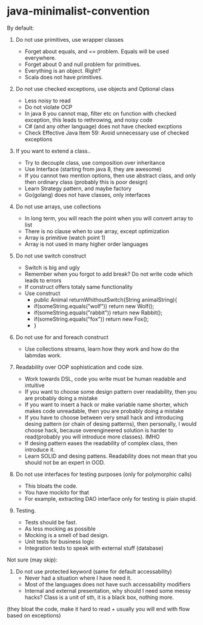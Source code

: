 # java-minimalist-convention

By default:

 1. Do not use primitives, use wrapper classes 
    * Forget about equals, and == problem. Equals will be used everywhere.
    * Forget about 0 and null problem for primitives.
    * Everything is an object. Right?
    * Scala does not have primitives.
    
 2. Do not use checked exceptions, use objects and Optional class
    * Less noisy to read
    * Do not violate OCP
    * In java 8 you cannot map, filter etc on function with checked exception, this leads to rethrowing, and noisy code
    * C# (and any other language) does not have checked excptions
    * Check Effective Java Item 59: Avoid unnecessary use of checked exceptions 
    
 3. If you want to extend a class..
    * Try to decouple class, use composition over inheritance
    * Use Interface (starting from java 8, they are awesome)
    * If you cannot two mention options, then use abstract class, and only then ordinary class (probably this is poor design)
    * Learn Strategy pattern, and maybe factory
    * Go(golang) does not have classes, only interfaces
    
 4. Do not use arrays, use collections
    * In long term, you will reach the point when you will convert array to list
    * There is no clause when to use array, except optimization
    * Array is primitive (watch point 1)
    * Array is not used in many higher order languages
    
 5. Do not use switch construct
    * Switch is big and ugly
    * Remember when you forgot to add break? Do not write code which leads to errors
    * If construct offers totaly same functionality
    * Use construct
      * public Animal returnWhithoutSwitch(String animalString){
      *   if(someString.equals("wolf")) return new Wolf();
      *   if(someString.equals("rabbit")) return new Rabbit();
      *   if(someString.equals("fox")) return new Fox();
      * }
      
 6. Do not use for and foreach construct
    * Use collections streams, learn how they work and how do the labmdas work.
    
 7. Readability over OOP sophistication and code size.
    * Work towards DSL, code you write must be human readable and intuitive
    * If you want to choose some design pattern over readability, then you are probably doing a mistake
    * If you want to insert a hack or make variable name shorter, which makes code unreadable, then you are probably doing a mistake
    * If you have to choose between very small hack and introducing desing pattern (or chain of desing patterns), 
      then personally, I would choose hack, because overengineered solution is harder to read(probably you will introduce more classes). IMHO
    * If desing pattern eases the readability of complex class, then introduce it.  
    * Learn SOLID and desing pattens. Readability does not mean that you should not be an expert in OOD.
    
 8. Do not use interfaces for testing purposes (only for polymorphic calls)
    * This bloats the code.
    * You have mockito for that
    * For example, extracting DAO interface only for testing is plain stupid.
  
 9. Testing.
    * Tests should be fast.
    * As less mocking as possible
    * Mocking is a smell of bad design.
    * Unit tests for business logic
    * Integration tests to speak with external stuff (database)
   
 Not sure (may skip):
  
 1. Do not use protected keyword (same for default accessability)
    * Never had a situation where I have need it.
    * Most of the languages does not have such accessability modifiers
    * Internal and external presentation, why should I need some messy hacks? Class is a unit of sth, it is a black box, nothing more.
    
    
(they bloat the code, make it hard to read + usually you will end with flow based on exceptions)

